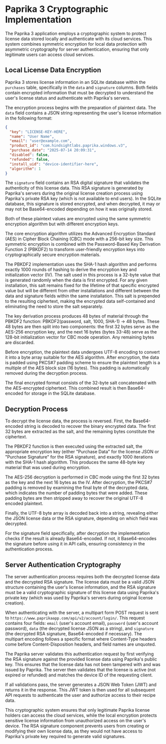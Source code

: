 # Paprika 3 Cryptographic Implementation

The Paprika 3 application employs a cryptographic system to protect license data stored locally and authenticate with its cloud services. This system combines symmetric encryption for local data protection with asymmetric cryptography for server authentication, ensuring that only legitimate users can access cloud services.

## Local License Data Encryption

Paprika 3 stores license information in an SQLite database within the `purchases` table, specifically in the `data` and `signature` columns. Both fields contain encrypted information that must be decrypted to understand the user's license status and authenticate with Paprika's servers.

The encryption process begins with the preparation of plaintext data. The `data` field contains a JSON string representing the user's license information in the following format:

```json
{
  "key": "LICENSE-KEY-HERE",
  "name": "User Name",
  "email": "user@example.com", 
  "product_id": "com.hindsightlabs.paprika.windows.v3",
  "purchase_date": "2025-07-14 20:09:31",
  "disabled": false,
  "refunded": false,
  "install_uid": "device-identifier-here",
  "algorithm": 1
}
```

The `signature` field contains an RSA digital signature that validates the authenticity of this license data. This RSA signature is generated by Paprika's servers during the original license creation process using Paprika's private RSA key (which is not available to end users). In the SQLite database, this signature is stored encrypted, and when decrypted, it may or may not be Base64-encoded depending on how it was originally stored.

Both of these plaintext values are encrypted using the same symmetric encryption algorithm but with different encryption keys.

The core encryption algorithm utilizes the Advanced Encryption Standard (AES) in Cipher Block Chaining (CBC) mode with a 256-bit key size. This symmetric encryption is combined with the Password-Based Key Derivation Function 2 (PBKDF2) to transform user-friendly encryption keys into cryptographically secure encryption materials.

The PBKDF2 implementation uses the SHA-1 hash algorithm and performs exactly 1000 rounds of hashing to derive the encryption key and initialization vector (IV). The salt used in this process is a 32-byte value that is generated randomly when the data is first encrypted. For any given installation, this salt remains fixed for the lifetime of that specific encrypted value but will be different from other installations and different between the data and signature fields within the same installation. This salt is prepended to the resulting ciphertext, making the encrypted data self-contained and eliminating the need to store the salt separately.

The key derivation process produces 48 bytes of material through the PBKDF2 function: PBKDF2(password, salt, 1000, SHA-1) → 48 bytes. These 48 bytes are then split into two components: the first 32 bytes serve as the AES-256 encryption key, and the next 16 bytes (bytes 33-48) serve as the 128-bit initialization vector for CBC mode operation. Any remaining bytes are discarded.

Before encryption, the plaintext data undergoes UTF-8 encoding to convert it into a byte array suitable for the AES algorithm. After encryption, the data is padded using PKCS#7 padding scheme to ensure the plaintext length is a multiple of the AES block size (16 bytes). This padding is automatically removed during the decryption process.

The final encrypted format consists of the 32-byte salt concatenated with the AES-encrypted ciphertext. This combined result is then Base64-encoded for storage in the SQLite database.

## Decryption Process

To decrypt the license data, the process is reversed. First, the Base64-encoded string is decoded to recover the binary encrypted data. The first 32 bytes are extracted as the salt, and the remaining bytes constitute the ciphertext.

The PBKDF2 function is then executed using the extracted salt, the appropriate encryption key (either "Purchase Data" for the license JSON or "Purchase Signature" for the RSA signature), and exactly 1000 iterations with the SHA-1 hash algorithm. This produces the same 48-byte key material that was used during encryption.

The AES-256 decryption is performed in CBC mode using the first 32 bytes as the key and the next 16 bytes as the IV. After decryption, the PKCS#7 padding is removed by examining the final byte of the decrypted data, which indicates the number of padding bytes that were added. These padding bytes are then stripped away to recover the original UTF-8 encoded plaintext.

Finally, the UTF-8 byte array is decoded back into a string, revealing either the JSON license data or the RSA signature, depending on which field was decrypted.

For the signature field specifically, after decryption the implementation checks if the result is already Base64-encoded. If not, it Base64-encodes the signature before using it in API calls, ensuring consistency in the authentication process.

## Server Authentication Cryptography

The server authentication process requires both the decrypted license data and the decrypted RSA signature. The license data must be a valid JSON structure containing the user's license information, and the RSA signature must be a valid cryptographic signature of this license data using Paprika's private key (which was used by Paprika's servers during original license creation).

When authenticating with the server, a multipart form POST request is sent to `https://www.paprikaapp.com/api/v2/account/login/`. This request contains four fields: `email` (user's account email), `password` (user's account password), `data` (the decrypted license JSON as a string), and `signature` (the decrypted RSA signature, Base64-encoded if necessary). The multipart encoding follows a specific format where Content-Type headers come before Content-Disposition headers, and field names are unquoted.

The Paprika server validates this authentication request by first verifying the RSA signature against the provided license data using Paprika's public key. This ensures that the license data has not been tampered with and was issued by Paprika. The server then validates that the license is active (not expired or refunded) and matches the device ID of the requesting client.

If all validations pass, the server generates a JSON Web Token (JWT) and returns it in the response. This JWT token is then used for all subsequent API requests to authenticate the user and authorize access to their recipe data.

This cryptographic system ensures that only legitimate Paprika license holders can access the cloud services, while the local encryption protects sensitive license information from unauthorized access on the user's device. The RSA signature component prevents users from creating or modifying their own license data, as they would not have access to Paprika's private key required to generate valid signatures.